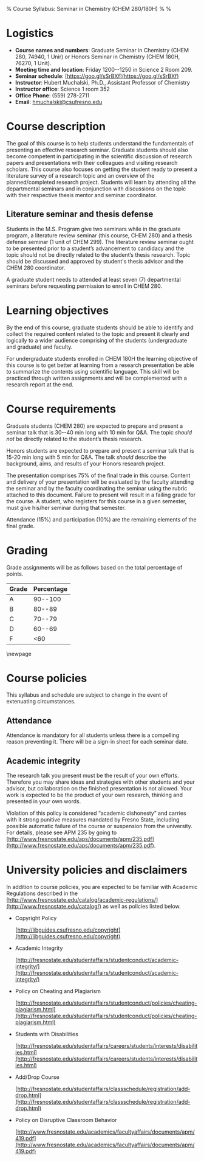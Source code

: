 % Course Syllabus: Seminar in Chemistry (CHEM 280/180H)
%
%

# Logistics

- **Course names and numbers**: Graduate Seminar in Chemistry (CHEM 280, 74940, 1 Unir) or Honors Seminar in Chemistry (CHEM 180H, 76270, 1 Unit).
- **Meeting time and location**: Friday 1200--1250 in Science 2 Room 209.
- **Seminar schedule**: [https://goo.gl/sSrBXf](https://goo.gl/sSrBXf)
- **Instructor**: Hubert Muchalski, Ph.D., Assistant Professor of Chemistry
- **Instructor office**: Science 1 room 352
- **Office Phone**: (559) 278-2711
- **Email**: [hmuchalski@csufresno.edu](hmuchalski@csufresno.edu)

# Course description

The goal of this course is to help students understand the fundamentals of presenting an effective research seminar. Graduate students should also become competent in participating in the scientific discussion of research papers and presentations with their colleagues and visiting research scholars. This course also focuses on getting the student ready to present a literature survey of a research topic and an overview of the planned/completed research project. Students will learn by attending all the departmental seminars and in conjunction with discussions on the topic with their respective thesis mentor and seminar coordinator.

## Literature seminar and thesis defense

Students in the M.S. Program give two seminars while in the graduate program, a literature review seminar (this course, CHEM 280) and a thesis defense seminar (1 unit of CHEM 299). The literature review seminar ought to be presented prior to a student’s advancement to candidacy and the topic should not be directly related to the student’s thesis research. Topic should be discussed and approved by student's thesis advisor and the CHEM 280 coordinator.

A graduate student needs to attended at least seven (7) departmental seminars before requesting permission to enroll in CHEM 280.

# Learning objectives

By the end of this course, graduate students should be able to identify and collect the required content related to the topic and present it clearly and logically to a wider audience comprising of the students (undergraduate and graduate) and faculty.

For undergraduate students enrolled in CHEM 180H the learning objective of this course is to get better at learning from a research presentation be able to summarize the contents using scientific language. This skill will be practiced through written assignments and will be complemented with a research report at the end.

# Course requirements

Graduate students (CHEM 280) are expected to prepare and present a seminar talk that is 30--40 min long with 10 min for Q&A. The topic *should not* be directly related to the student’s thesis research.

Honors students are expected to prepare and present a seminar talk that is 15-20 min long with 5 min for Q&A. The talk *should* describe the background, aims, and results of your Honors research project.

The presentation comprises 75% of the final trade in this course. Content and delivery of your presentation will be evaluated by the faculty attending the seminar and by the faculty coordinating the seminar using the rubric attached to this document. Failure to present will result in a failing grade for the course. A student, who registers for this course in a given semester, must give his/her seminar during that semester.

Attendance (15%) and participation (10%) are the remaining elements of the final grade.

# Grading

Grade assignments will be as follows based on the total percentage of points.

| Grade | Percentage |
|-------|------------|
| A     | 90--100    |
| B     | 80--89     |
| C     | 70--79     |
| D     | 60--69     |
| F     | <60        |

\newpage

# Course policies

This syllabus and schedule are subject to change in the event of extenuating circumstances.

## Attendance

Attendance is mandatory for all students unless there is a compelling reason preventing it. There will be a sign-in sheet for each seminar date.

## Academic integrity

The research talk you present must be the result of your own efforts. Therefore you may share ideas and strategies with other students and your advisor, but collaboration on the finished presentation is not allowed. Your work is expected to be the product of your own research, thinking and presented in your own words.

Violation of this policy is considered “academic dishonesty” and carries with it strong punitive measures mandated by Fresno State, including possible automatic failure of the course or suspension from the university. For details, please see APM 235 by going to [http://www.fresnostate.edu/aps/documents/apm/235.pdf](http://www.fresnostate.edu/aps/documents/apm/235.pdf).

# University policies and disclaimers

In addition to course policies, you are expected to be familiar with Academic Regulations described in the [http://www.fresnostate.edu/catalog/academic-regulations/](http://www.fresnostate.edu/catalog/) as well as policies listed below.

- Copyright Policy

    [http://libguides.csufresno.edu/copyright](http://libguides.csufresno.edu/copyright)

- Academic Integrity

    [http://fresnostate.edu/studentaffairs/studentconduct/academic-integrity/](http://fresnostate.edu/studentaffairs/studentconduct/academic-integrity/)

- Policy on Cheating and Plagiarism

    [http://fresnostate.edu/studentaffairs/studentconduct/policies/cheating-plagiarism.html](http://fresnostate.edu/studentaffairs/studentconduct/policies/cheating-plagiarism.html)


- Students with Disabilities

    [http://fresnostate.edu/studentaffairs/careers/students/interests/disabilities.html](http://fresnostate.edu/studentaffairs/careers/students/interests/disabilities.html)

- Add/Drop Course

    [http://fresnostate.edu/studentaffairs/classschedule/registration/add-drop.html](http://fresnostate.edu/studentaffairs/classschedule/registration/add-drop.html)

- Policy on Disruptive Classroom Behavior

    [http://www.fresnostate.edu/academics/facultyaffairs/documents/apm/419.pdf](http://www.fresnostate.edu/academics/facultyaffairs/documents/apm/419.pdf)
